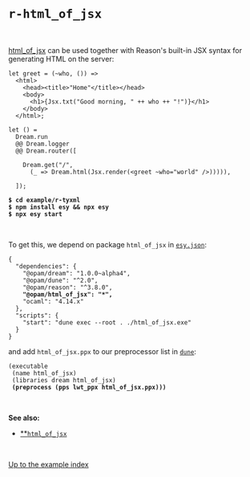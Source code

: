 # `r-html_of_jsx`

<br>

[html_of_jsx](https://github.com/davesnx/html_of_jsx/) can be used together with Reason's built-in JSX syntax for generating HTML on the server:

```reason
let greet = (~who, ()) =>
  <html>
    <head><title>"Home"</title></head>
    <body>
      <h1>{Jsx.txt("Good morning, " ++ who ++ "!")}</h1>
    </body>
  </html>;

let () =
  Dream.run
  @@ Dream.logger
  @@ Dream.router([

    Dream.get("/",
      (_ => Dream.html(Jsx.render(<greet ~who="world" />))))),

  ]);
```

<pre><code><b>$ cd example/r-tyxml</b>
<b>$ npm install esy && npx esy</b>
<b>$ npx esy start</b></code></pre>

<br>

To get this, we depend on package `html_of_jsx` in
[`esy.json`](https://github.com/aantron/dream/blob/master/example/r-html_of_jsx/esy.json):

<pre><code>{
  "dependencies": {
    "@opam/dream": "1.0.0~alpha4",
    "@opam/dune": "^2.0",
    "@opam/reason": "^3.8.0",
    <b>"@opam/html_of_jsx": "*",</b>
    "ocaml": "4.14.x"
  },
  "scripts": {
    "start": "dune exec --root . ./html_of_jsx.exe"
  }
}
</code></pre>

and add `html_of_jsx.ppx` to our preprocessor list in
[`dune`](https://github.com/aantron/dream/blob/master/example/r-html_of_jsx/dune):

<pre><code>(executable
 (name html_of_jsx)
 (libraries dream html_of_jsx)
 <b>(preprocess (pps lwt_ppx html_of_jsx.ppx)))</b>
</code></pre>

<br>

**See also:**

- [**`html_of_jsx`](https://github.com/davesnx/html_of_jsx/)

<br>

[Up to the example index](../#reason)
